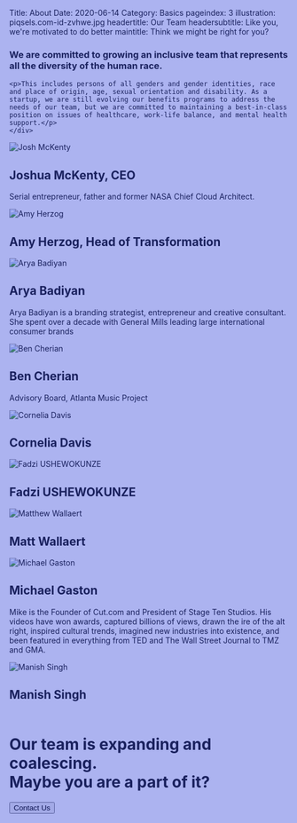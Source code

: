 Title: About
Date: 2020-06-14
Category: Basics
pageindex: 3
illustration: piqsels.com-id-zvhwe.jpg
headertitle: Our Team
headersubtitle: Like you, we're motivated to do better
maintitle: Think we might be right for you?

<div class="row">
    <div class="col-lg-6 offset-lg-6">
    <h3>We are committed to growing an inclusive team that represents all the diversity of the human race.</h3>

    <p>This includes persons of all genders and gender identities, race and place of origin, age, sexual orientation and disability. As a startup, we are still evolving our benefits programs to address the needs of our team, but we are committed to maintaining a best-in-class position on issues of healthcare, work-life balance, and mental health support.</p>
    </div>
</div>


<div class="row align-items-center">
    <div class="col-lg-4 offset-lg-2">
        <img class="staffphoto" src="/images/jmckenty.jpg" title="Josh McKenty" />
    </div>
    <div class="col-lg-3 ">
        <h2>Joshua McKenty, CEO</h2>
        <p>Serial entrepreneur, father and former NASA Chief Cloud Architect.</p>
    </div>
</div>

<div class="row align-items-center">
    <div class="col-lg-4 offset-lg-5" style="padding: 0px;">
        <div style="position: absolute;
width: 100%;
left: 0px;
top: 0%;
bottom: 0%;
background: #1B31D4;
opacity: 0.2;"> </div>
        <img class="staffphoto" src="/images/amy.jpeg" title="Amy Herzog" />
    </div>
    <div class="col-lg-3 ">
        <h2>Amy Herzog, Head of Transformation</h2>
        <p></p>
    </div>
</div>

<div class="row align-items-center mt-4 mb-4">
    <div class="col-lg-4 offset-lg-2">
        <img class="staffphoto" src="/images/arya.jpeg" title="Arya Badiyan" />
    </div>
    <div class="col-lg-3 ">
        <h2>Arya Badiyan</h2>
        <p>Arya Badiyan is a branding strategist, entrepreneur and creative consultant. She spent over a decade with General Mills leading large international consumer brands</p>
    </div>
</div>

<div class="row align-items-center">
    <div class="col-lg-4 offset-lg-5">
        <img class="staffphoto" src="/images/ben.jpeg" title="Ben Cherian" />
    </div>
    <div class="col-lg-3 ">
        <h2>Ben Cherian</h2>
        <p>Advisory Board, Atlanta Music Project</p>
    </div>
</div>

<div class="row align-items-center">
    <div class="col-lg-4 offset-lg-2">
        <img class="staffphoto" src="/images/cornelia.jpeg" title="Cornelia Davis" />
    </div>
    <div class="col-lg-3 ">
        <h2>Cornelia Davis</h2>
        <p></p>
    </div>
</div>

<div class="row align-items-center">
    <div class="col-lg-4 offset-lg-5">
        <img class="staffphoto" src="/images/fadzi.jpeg" title="Fadzi USHEWOKUNZE" />
    </div>
    <div class="col-lg-3 ">
        <h2>Fadzi USHEWOKUNZE</h2>
        <p></p>
    </div>
</div>

<div class="row align-items-center mt-4 mb-4">
    <div class="col-lg-4 offset-lg-2" style="padding: 0px;">
            <div style="position: absolute;
width: 100%;
left: 0px;
top: 0%;
bottom: 0%;
background: #1B31D4;
opacity: 0.2;"> </div>
        <img class="staffphoto" src="/images/matt-wallaert.jpg" title="Matthew Wallaert" />
    </div>
    <div class="col-lg-3 ">
        <h2>Matt Wallaert</h2>
        <p></p>
    </div>
</div>

<div class="row align-items-center">
    <div class="col-lg-4 offset-lg-5">
        <img class="staffphoto" src="/images/michael-gaston.jpg" title="Michael Gaston" />
    </div>
    <div class="col-lg-3 ">
        <h2>Michael Gaston</h2>
        <p>Mike is the Founder of Cut.com and President of Stage Ten Studios. His videos have won awards, captured billions of views, drawn the ire of the alt right, inspired cultural trends, imagined new industries into existence, and been featured in everything from TED and The Wall Street Journal to TMZ and GMA. </p>
    </div>
</div>

<div class="row align-items-center">
    <div class="col-lg-4 offset-lg-2">
        <img class="staffphoto" src="/images/manish.png" title="Manish Singh" />
    </div>
    <div class="col-lg-3 ">
        <h2>Manish Singh</h2>
        <p></p>
    </div>
</div>

<h1 class="secondary-title text-center" style="margin-top: 60px;">
Our team is expanding and coalescing.<br/>
 Maybe you are a part of it?</h1>

<button class="text-center">Contact Us</button>